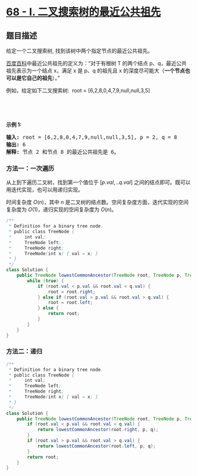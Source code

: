 # [68 - I. 二叉搜索树的最近公共祖先](https://leetcode.cn/problems/er-cha-sou-suo-shu-de-zui-jin-gong-gong-zu-xian-lcof/)

## 题目描述

<p>给定一个二叉搜索树, 找到该树中两个指定节点的最近公共祖先。</p>

<p><a href="https://baike.baidu.com/item/%E6%9C%80%E8%BF%91%E5%85%AC%E5%85%B1%E7%A5%96%E5%85%88/8918834?fr=aladdin" target="_blank">百度百科</a>中最近公共祖先的定义为：&ldquo;对于有根树 T 的两个结点 p、q，最近公共祖先表示为一个结点 x，满足 x 是 p、q 的祖先且 x 的深度尽可能大（<strong>一个节点也可以是它自己的祖先</strong>）。&rdquo;</p>

<p>例如，给定如下二叉搜索树:&nbsp; root =&nbsp;[6,2,8,0,4,7,9,null,null,3,5]</p>

<p><img alt="" src="https://fastly.jsdelivr.net/gh/doocs/leetcode@main/lcof/%E9%9D%A2%E8%AF%95%E9%A2%9868%20-%20I.%20%E4%BA%8C%E5%8F%89%E6%90%9C%E7%B4%A2%E6%A0%91%E7%9A%84%E6%9C%80%E8%BF%91%E5%85%AC%E5%85%B1%E7%A5%96%E5%85%88/images/binarysearchtree_improved.png"></p>
<img alt="" src="https://fastly.jsdelivr.net/gh/doocs/leetcode@main/lcof/%E9%9D%A2%E8%AF%95%E9%A2%9868%20-%20I.%20%E4%BA%8C%E5%8F%89%E6%90%9C%E7%B4%A2%E6%A0%91%E7%9A%84%E6%9C%80%E8%BF%91%E5%85%AC%E5%85%B1%E7%A5%96%E5%85%88/images/binarysearchtree_improved.png">
<p>&nbsp;</p>

<p><strong>示例 1:</strong></p>

<pre><strong>输入:</strong> root = [6,2,8,0,4,7,9,null,null,3,5], p = 2, q = 8
<strong>输出:</strong> 6
<strong>解释:</strong> 节点 2 和节点 8 的最近公共祖先是 6。
</pre>
### 方法一：一次遍历

从上到下遍历二叉树，找到第一个值位于 $[p.val,.. q.val]$ 之间的结点即可。既可以用迭代实现，也可以用递归实现。

时间复杂度 $O(n)$，其中 $n$ 是二叉树的结点数。空间复杂度方面，迭代实现的空间复杂度为 $O(1)$，递归实现的空间复杂度为 $O(n)$。
```java
/**
 * Definition for a binary tree node.
 * public class TreeNode {
 *     int val;
 *     TreeNode left;
 *     TreeNode right;
 *     TreeNode(int x) { val = x; }
 * }
 */
class Solution {
    public TreeNode lowestCommonAncestor(TreeNode root, TreeNode p, TreeNode q) {
        while (true) {
            if (root.val < p.val && root.val < q.val) {
                root = root.right;
            } else if (root.val > p.val && root.val > q.val) {
                root = root.left;
            } else {
                return root;
            }
        }
    }
}
```
### 方法二：递归
```java
/**
 * Definition for a binary tree node.
 * public class TreeNode {
 *     int val;
 *     TreeNode left;
 *     TreeNode right;
 *     TreeNode(int x) { val = x; }
 * }
 */
class Solution {
    public TreeNode lowestCommonAncestor(TreeNode root, TreeNode p, TreeNode q) {
        if (root.val < p.val && root.val < q.val) {
            return lowestCommonAncestor(root.right, p, q);
        }
        if (root.val > p.val && root.val > q.val) {
            return lowestCommonAncestor(root.left, p, q);
        }
        return root;
    }
}
```
